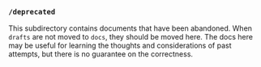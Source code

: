 ### `/deprecated`

This subdirectory contains documents that have been abandoned. When `drafts` are not moved to `docs`, they should be moved here. The docs here may be useful for learning the thoughts and considerations of past attempts, but there is no guarantee on the correctness.

